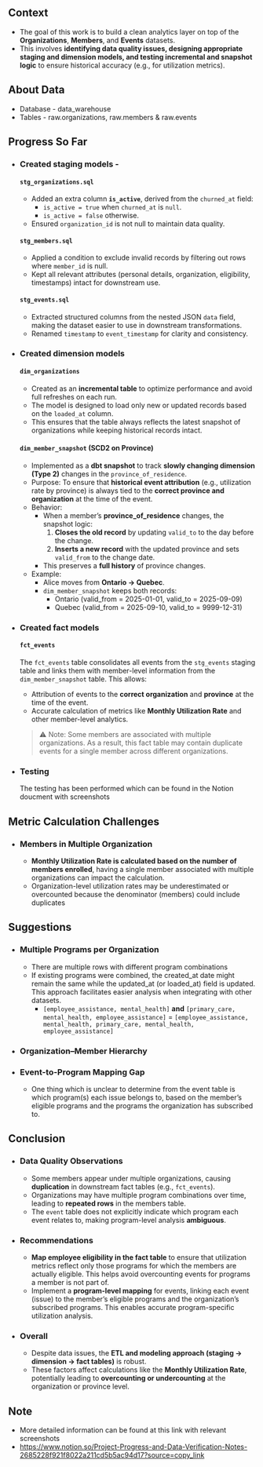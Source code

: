 ## Context
- The goal of this work is to build a clean analytics layer on top of the **Organizations**, **Members**, and **Events** datasets.
- This involves **identifying data quality issues, designing appropriate staging and dimension models, and testing incremental and snapshot logic** to ensure historical accuracy (e.g., for utilization metrics).

## About Data
- Database - data_warehouse
- Tables - raw.organizations, raw.members & raw.events

## Progress So Far
- ### Created staging models - 
    #### `stg_organizations.sql`
    - Added an extra column **`is_active`**, derived from the `churned_at` field:
        - `is_active = true` when `churned_at` is `null`.
        - `is_active = false` otherwise.
    - Ensured `organization_id` is not null to maintain data quality.

    #### `stg_members.sql`
    - Applied a condition to exclude invalid records by filtering out rows where `member_id` is null.
    - Kept all relevant attributes (personal details, organization, eligibility, timestamps) intact for downstream use.

    #### `stg_events.sql`
    - Extracted structured columns from the nested JSON `data` field, making the dataset easier to use in downstream transformations.
    - Renamed `timestamp` to `event_timestamp` for clarity and consistency.

- ### Created dimension models
    #### `dim_organizations`
    - Created as an **incremental table** to optimize performance and avoid full refreshes on each run.
    - The model is designed to load only new or updated records based on the `loaded_at` column.
    - This ensures that the table always reflects the latest snapshot of organizations while keeping historical records intact.

    #### `dim_member_snapshot` (SCD2 on Province)
    - Implemented as a **dbt snapshot** to track **slowly changing dimension (Type 2)** changes in the `province_of_residence`.
    - Purpose: To ensure that **historical event attribution** (e.g., utilization rate by province) is always tied to the **correct province and organization** at the time of the event.
    - Behavior:
        - When a member’s **province_of_residence** changes, the snapshot logic:
            1. **Closes the old record** by updating `valid_to` to the day before the change.
            2. **Inserts a new record** with the updated province and sets `valid_from` to the change date.
        - This preserves a **full history** of province changes.
    - Example:
        - Alice moves from **Ontario → Quebec**.
        - `dim_member_snapshot` keeps both records:
            - Ontario (valid_from = 2025-01-01, valid_to = 2025-09-09)
            - Quebec (valid_from = 2025-09-10, valid_to = 9999-12-31)

- ### Created fact models
    #### `fct_events`
    The `fct_events` table consolidates all events from the `stg_events` staging table and links them with member-level information from the `dim_member_snapshot` table. This allows:
    - Attribution of events to the **correct organization** and **province** at the time of the event.
    - Accurate calculation of metrics like **Monthly Utilization Rate** and other member-level analytics.
        
    > ⚠️ Note: Some members are associated with multiple organizations. As a result, this fact table may contain duplicate events for a single member across different organizations.

 - ### Testing
    The testing has been performed which can be found in the Notion doucment with screenshots


## Metric Calculation Challenges
- ### Members in Multiple Organization
    - **Monthly Utilization Rate is calculated based on the number of members enrolled**, having a single member associated with multiple organizations can impact the calculation. 
    - Organization-level utilization rates may be underestimated or overcounted because the denominator (members) could include duplicates

## Suggestions
- ### Multiple Programs per Organization
    - There are multiple rows with different program combinations
    - If existing programs were combined, the created_at date might remain the same while the updated_at (or loaded_at) field is updated. This approach facilitates easier analysis when integrating with other datasets.
        - `[employee_assistance, mental_health]` **and** `[primary_care, mental_health, employee_assistance]` = `[employee_assistance, mental_health, primary_care, mental_health, employee_assistance]`

- ### Organization–Member Hierarchy

- ### Event-to-Program Mapping Gap
    - One thing which is unclear to determine from the event table is which program(s) each issue belongs to, based on the member’s eligible programs and the programs the organization has subscribed to.

## Conclusion
- ### Data Quality Observations
    - Some members appear under multiple organizations, causing **duplication** in downstream fact tables (e.g., `fct_events`).
    - Organizations may have multiple program combinations over time, leading to **repeated rows** in the members table.
    - The `event` table does not explicitly indicate which program each event relates to, making program-level analysis **ambiguous**.

- ### Recommendations
    - **Map employee eligibility in the fact table** to ensure that utilization metrics reflect only those programs for which the members are actually eligible. This helps avoid overcounting events for programs a member is not part of.
    - Implement a **program-level mapping** for events, linking each event (issue) to the member’s eligible programs and the organization’s subscribed programs. This enables accurate program-specific utilization analysis.

- ### Overall
    - Despite data issues, the **ETL and modeling approach (staging → dimension → fact tables)** is robust.
    - These factors affect calculations like the **Monthly Utilization Rate**, potentially leading to **overcounting or undercounting** at the organization or province level.

## Note 
- More detailed information can be found at this link with relevant screenshots 
- https://www.notion.so/Project-Progress-and-Data-Verification-Notes-2685228f921f8022a211cd5b5ac94d17?source=copy_link